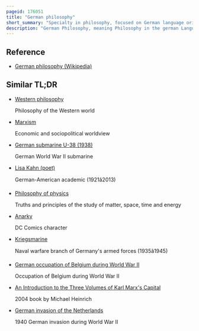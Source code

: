 ```yaml
---
pageid: 176051
title: "German philosophy"
short_summary: "Specialty in philosophy, focused on German language origin"
description: "German Philosophy, meaning Philosophy in the german Language or Philosophy by german People, in its Diversity, is fundamental for both the analytic and continental Traditions. It cites Figures such as Immanuel Kant gottfried wilhelm Leibniz Georg Wilhelm friedrich Hegel Karl Marx friedrich Nietzsche Martin Heidegger Ludwig wittgenstein the vienna Circle and the Frankfurt School which now count among the most famous and studied Philosophers of all Time. They are central to major philosophical Movements such as Rationalism german Idealism Romanticism dialectical Materialism Existentialism Phenomenology Hermeneutics logical Positivism and critical Theory. Sren kierkegaard the danish Philosopher is often included in Surveys of german Philosophy due to his extensive Engagement with german Thinkers."
---
```


## Reference

- [German philosophy (Wikipedia)](https://en.wikipedia.org/?curid=176051)

## Similar TL;DR

- [Western philosophy](/tldr/en/western-philosophy)

  Philosophy of the Western world

- [Marxism](/tldr/en/marxism)

  Economic and sociopolitical worldview

- [German submarine U-38 (1938)](/tldr/en/german-submarine-u-38-1938)

  German World War II submarine

- [Lisa Kahn (poet)](/tldr/en/lisa-kahn-poet)

  German-American academic (1921â2013)

- [Philosophy of physics](/tldr/en/philosophy-of-physics)

  Truths and principles of the study of matter, space, time and energy

- [Anarky](/tldr/en/anarky)

  DC Comics character

- [Kriegsmarine](/tldr/en/kriegsmarine)

  Naval warfare branch of Germany's armed forces (1935â1945)

- [German occupation of Belgium during World War II](/tldr/en/german-occupation-of-belgium-during-world-war-ii)

  Occupation of Belgium during World War II

- [An Introduction to the Three Volumes of Karl Marx's Capital](/tldr/en/an-introduction-to-the-three-volumes-of-karl-marxs-capital)

  2004 book by Michael Heinrich

- [German invasion of the Netherlands](/tldr/en/german-invasion-of-the-netherlands)

  1940 German invasion during World War II
